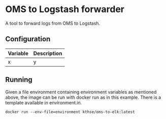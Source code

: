 # OMS to Logstash forwarder

A tool to forward logs from OMS to Logstash.

## Configuration

| Variable | Description |
|----------|-------------|
| x | y |

## Running

Given a file environment containing environment variables as mentioned above, the image can be run with docker run as in this example.
There is a template available in environment.in.

```
docker run --env-file=environment kthse/oms-to-elk:latest
```
